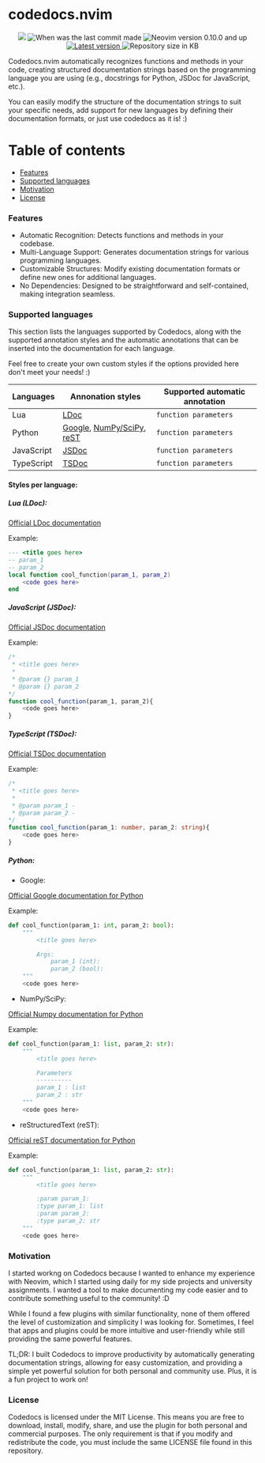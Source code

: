 # codedocs.nvim

<p align="center">
    <img src="https://img.shields.io/badge/%20Lua-%23D0B8EB?style=for-the-badge&logo=lua"/>
    <img src="https://img.shields.io/github/last-commit/jeangiraldoo/codedocs.nvim?style=for-the-badge&labelColor=%232E3A59&color=%23A6D8FF" alt="When was the last commit made">
    <img src="https://img.shields.io/badge/v0.10%2B-%238BD5CA?style=for-the-badge&logo=neovim&label=Neovim&labelColor=%232E3A59&color=%238BD5CA" alt="Neovim version 0.10.0 and up"/>
    <a href = "https://github.com/jeangiraldoo/codedocs.nvim/blob/main/LICENSE" alt="Licensed under MIT">
        <img src="https://img.shields.io/badge/MIT-%232E3A59?style=for-the-badge&label=License&labelColor=%232E3A59&color=%23F4A6A6" alt="Latest version"/>
    </a>
    <img src="https://img.shields.io/github/repo-size/jeangiraldoo/codedocs.nvim?style=for-the-badge&logo=files&logoColor=yellow&label=SIZE&labelColor=%232E3A59&color=%23A8D8A1" alt="Repository size in KB">
</p>

Codedocs.nvim automatically recognizes functions and methods in your code, creating structured documentation strings based on the programming language you are using (e.g., docstrings for Python, JSDoc for JavaScript, etc.).

You can easily modify the structure of the documentation strings to suit your specific needs, add support for new languages by defining their documentation formats, or just use codedocs as it is! :)

# Table of contents
- [Features](#features)
- [Supported languages](#supported-languages)
- [Motivation](#motivation)
- [License](#license)

### Features

- Automatic Recognition: Detects functions and methods in your codebase.
- Multi-Language Support: Generates documentation strings for various programming languages.
- Customizable Structures: Modify existing documentation formats or define new ones for additional languages.
- No Dependencies: Designed to be straightforward and self-contained, making integration seamless.

### Supported languages

This section lists the languages supported by Codedocs, along with the supported annotation styles and the automatic annotations that can be inserted into the documentation for each language.

Feel free to create your own custom styles if the options provided here don't meet your needs! :)

| Languages | Annonation styles | Supported automatic annotation |
|----------|----------|----------|
| Lua | [LDoc](#lua-ldoc) | `function parameters` |
| Python | [Google](#google), [NumPy/SciPy](#numpy-scipy), [reST](#restructuredtext-rest) | `function parameters` |
| JavaScript | [JSDoc](#javascript-jsdoc) | `function parameters` |
| TypeScript | [TSDoc](#typescript-tsdoc) | `function parameters` |

#### Styles per language:

##### Lua (LDoc):
[Official LDoc documentation](https://lunarmodules.github.io/ldoc/manual/manual.md.html#Introduction)

Example:
```lua
--- <title goes here>
-- param_1
-- param_2
local function cool_function(param_1, param_2)
    <code goes here>
end
```

##### JavaScript (JSDoc):
[Official JSDoc documentation](https://jsdoc.app/)

Example:
```javascript
/*
 * <title goes here>
 *
 * @param {} param_1
 * @param {} param_2
*/
function cool_function(param_1, param_2){
    <code goes here>
}
```

##### TypeScript (TSDoc):
[Official TSDoc documentation](https://tsdoc.org/)

Example:
```typescript
/*
 * <title goes here>
 *
 * @param param_1 -
 * @param param_2 -
*/
function cool_function(param_1: number, param_2: string){
    <code goes here>
}
```

##### Python:

- Google:

[Official Google documentation for Python](https://google.github.io/styleguide/pyguide.html#38-Comments-and-Documentation)

Example:
```python
def cool_function(param_1: int, param_2: bool):
    """
        <title goes here>

        Args:
            param_1 (int):
            param_2 (bool):
    """
    <code goes here>
```

- NumPy/SciPy:

[Official Numpy documentation for Python](https://numpydoc.readthedocs.io/en/latest/format.html#docstring-standard)

Example:
```python
def cool_function(param_1: list, param_2: str):
    """
        <title goes here>

        Parameters
        ----------
        param_1 : list
        param_2 : str
    """
    <code goes here>
```

- reStructuredText (reST):

[Official reST documentation for Python](https://docutils.sourceforge.io/rst.html)

Example:
```python
def cool_function(param_1: list, param_2: str):
    """
        <title goes here>

        :param param_1:
        :type param_1: list
        :param param_2:
        :type param_2: str
    """
    <code goes here>
```

### Motivation

I started workng on Codedocs because I wanted to enhance my experience with Neovim, which I started using daily for my side projects and university assignments. I wanted a tool to make documenting my code easier and to contribute something useful to the community! :D

While I found a few plugins with similar functionality, none of them offered the level of customization and simplicity I was looking for. Sometimes, I feel that apps and plugins could be more intuitive and user-friendly while still providing the same powerful features.

TL;DR: I built Codedocs to improve productivity by automatically generating documentation strings, allowing for easy customization, and providing a simple yet powerful solution for both personal and community use. Plus, it is a fun project to work on!

### License

Codedocs is licensed under the MIT License. This means you are free to download, install, modify, share, and use the plugin for both personal and commercial purposes. The only requirement is that if you modify and redistribute the code, you must include the same LICENSE file found in this repository.

